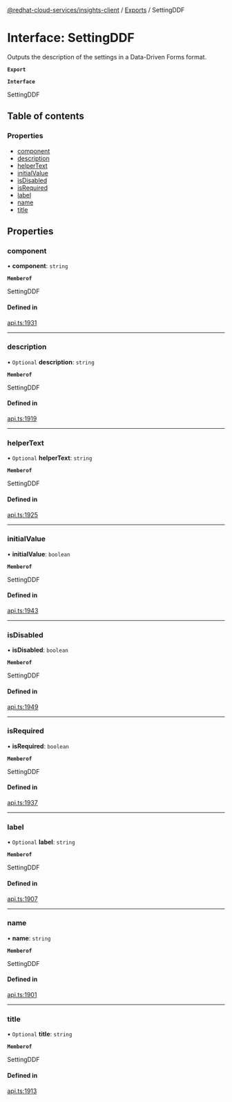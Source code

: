 [@redhat-cloud-services/insights-client](../README.md) / [Exports](../modules.md) / SettingDDF

# Interface: SettingDDF

Outputs the description of the settings in a Data-Driven Forms format.

**`Export`**

**`Interface`**

SettingDDF

## Table of contents

### Properties

- [component](SettingDDF.md#component)
- [description](SettingDDF.md#description)
- [helperText](SettingDDF.md#helpertext)
- [initialValue](SettingDDF.md#initialvalue)
- [isDisabled](SettingDDF.md#isdisabled)
- [isRequired](SettingDDF.md#isrequired)
- [label](SettingDDF.md#label)
- [name](SettingDDF.md#name)
- [title](SettingDDF.md#title)

## Properties

### component

• **component**: `string`

**`Memberof`**

SettingDDF

#### Defined in

[api.ts:1931](https://github.com/mkholjuraev/javascript-clients/blob/master/packages/insights/api.ts#L1931)

___

### description

• `Optional` **description**: `string`

**`Memberof`**

SettingDDF

#### Defined in

[api.ts:1919](https://github.com/mkholjuraev/javascript-clients/blob/master/packages/insights/api.ts#L1919)

___

### helperText

• `Optional` **helperText**: `string`

**`Memberof`**

SettingDDF

#### Defined in

[api.ts:1925](https://github.com/mkholjuraev/javascript-clients/blob/master/packages/insights/api.ts#L1925)

___

### initialValue

• **initialValue**: `boolean`

**`Memberof`**

SettingDDF

#### Defined in

[api.ts:1943](https://github.com/mkholjuraev/javascript-clients/blob/master/packages/insights/api.ts#L1943)

___

### isDisabled

• **isDisabled**: `boolean`

**`Memberof`**

SettingDDF

#### Defined in

[api.ts:1949](https://github.com/mkholjuraev/javascript-clients/blob/master/packages/insights/api.ts#L1949)

___

### isRequired

• **isRequired**: `boolean`

**`Memberof`**

SettingDDF

#### Defined in

[api.ts:1937](https://github.com/mkholjuraev/javascript-clients/blob/master/packages/insights/api.ts#L1937)

___

### label

• `Optional` **label**: `string`

**`Memberof`**

SettingDDF

#### Defined in

[api.ts:1907](https://github.com/mkholjuraev/javascript-clients/blob/master/packages/insights/api.ts#L1907)

___

### name

• **name**: `string`

**`Memberof`**

SettingDDF

#### Defined in

[api.ts:1901](https://github.com/mkholjuraev/javascript-clients/blob/master/packages/insights/api.ts#L1901)

___

### title

• `Optional` **title**: `string`

**`Memberof`**

SettingDDF

#### Defined in

[api.ts:1913](https://github.com/mkholjuraev/javascript-clients/blob/master/packages/insights/api.ts#L1913)
